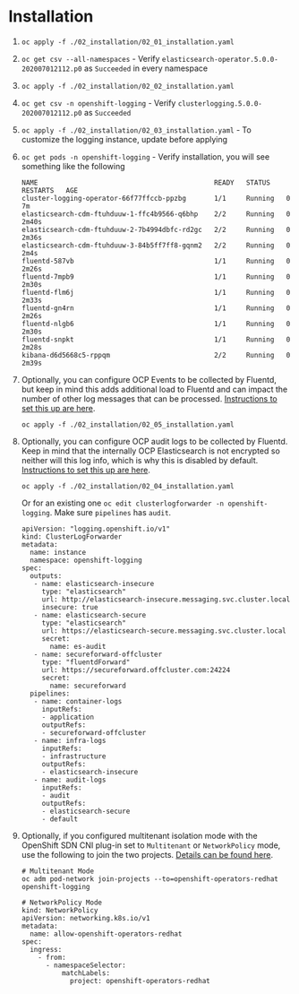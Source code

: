 # Installation

1.  `oc apply -f ./02_installation/02_01_installation.yaml`

2.  `oc get csv --all-namespaces` - Verify `elasticsearch-operator.5.0.0-202007012112.p0` as `Succeeded` in every namespace

3.  `oc apply -f ./02_installation/02_02_installation.yaml`

4.  `oc get csv -n openshift-logging` - Verify `clusterlogging.5.0.0-202007012112.p0` as `Succeeded`

5.  `oc apply -f ./02_installation/02_03_installation.yaml` - To customize the logging instance, update before applying

6.  `oc get pods -n openshift-logging` - Verify installation, you will see something like the following

    ```shell
    NAME                                            READY   STATUS    RESTARTS   AGE
    cluster-logging-operator-66f77ffccb-ppzbg       1/1     Running   0          7m
    elasticsearch-cdm-ftuhduuw-1-ffc4b9566-q6bhp    2/2     Running   0          2m40s
    elasticsearch-cdm-ftuhduuw-2-7b4994dbfc-rd2gc   2/2     Running   0          2m36s
    elasticsearch-cdm-ftuhduuw-3-84b5ff7ff8-gqnm2   2/2     Running   0          2m4s
    fluentd-587vb                                   1/1     Running   0          2m26s
    fluentd-7mpb9                                   1/1     Running   0          2m30s
    fluentd-flm6j                                   1/1     Running   0          2m33s
    fluentd-gn4rn                                   1/1     Running   0          2m26s
    fluentd-nlgb6                                   1/1     Running   0          2m30s
    fluentd-snpkt                                   1/1     Running   0          2m28s
    kibana-d6d5668c5-rppqm                          2/2     Running   0          2m39s
    ```

7.  Optionally, you can configure OCP Events to be collected by Fluentd, but keep in mind this adds additional load to Fluentd and can impact the number of other log messages that can be processed.  [Instructions to set this up are here](https://docs.openshift.com/container-platform/4.7/logging/cluster-logging-eventrouter.html#cluster-logging-eventrouter).

    ```shell
    oc apply -f ./02_installation/02_05_installation.yaml
    ```

8.  Optionally, you can configure OCP audit logs to be collected by Fluentd.  Keep in mind that the internally OCP Elasticsearch is not encrypted so neither will this log info, which is why this is disabled by default.  [Instructions to set this up are here](https://docs.openshift.com/container-platform/4.7/logging/config/cluster-logging-log-store.html#cluster-logging-elasticsearch-audit_cluster-logging-store).

    ```shell
    oc apply -f ./02_installation/02_04_installation.yaml
    ```

    Or for an existing one `oc edit clusterlogforwarder -n openshift-logging`.  Make sure `pipelines` has `audit`.

    ```shell
    apiVersion: "logging.openshift.io/v1"
    kind: ClusterLogForwarder
    metadata:
      name: instance
      namespace: openshift-logging
    spec:
      outputs:
       - name: elasticsearch-insecure
         type: "elasticsearch"
         url: http://elasticsearch-insecure.messaging.svc.cluster.local
         insecure: true
       - name: elasticsearch-secure
         type: "elasticsearch"
         url: https://elasticsearch-secure.messaging.svc.cluster.local
         secret:
           name: es-audit
       - name: secureforward-offcluster
         type: "fluentdForward"
         url: https://secureforward.offcluster.com:24224
         secret:
           name: secureforward
      pipelines:
       - name: container-logs
         inputRefs:
         - application
         outputRefs:
         - secureforward-offcluster
       - name: infra-logs
         inputRefs:
         - infrastructure
         outputRefs:
         - elasticsearch-insecure
       - name: audit-logs
         inputRefs:
         - audit
         outputRefs:
         - elasticsearch-secure
         - default
    ```

9.  Optionally, if you configured multitenant isolation mode with the OpenShift SDN CNI plug-in set to `Multitenant` or `NetworkPolicy` mode, use the following to join the two projects.  [Details can be found here](https://docs.openshift.com/container-platform/4.7/logging/cluster-logging-deploying.html#cluster-logging-deploy-multitenant_cluster-logging-deploying).

    ```shell
    # Multitenant Mode
    oc adm pod-network join-projects --to=openshift-operators-redhat openshift-logging
    ```

    ```shell
    # NetworkPolicy Mode
    kind: NetworkPolicy
    apiVersion: networking.k8s.io/v1
    metadata:
      name: allow-openshift-operators-redhat
    spec:
      ingress:
        - from:
          - namespaceSelector:
              matchLabels:
                project: openshift-operators-redhat
    ```
